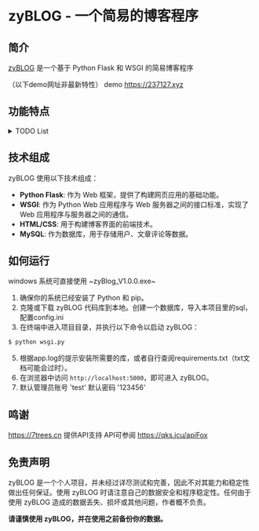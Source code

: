 # zyBLOG - 一个简易的博客程序


## 简介

[zyBLOG](https://github.com/Athenavi/zyBLOG) 是一个基于 Python Flask 和 WSGI 的简易博客程序

（以下demo网址非最新特性）
demo https://237127.xyz
## 功能特点

<details>
<summary>TODO List</summary>

- [ ] 提供文章分类和标签功能，方便用户组织和浏览文章。
- [x] 界面适应手机 
- [x] SEO优化
- [x] 支持创建、编辑和删除博客文章。
- [x] 提供评论功能，让用户可以与其他用户进行交流和互动。
- [x] 用户可以注册和登录，以便管理他们的博客文章。
- [x] 博客文章可以包含图片、视频和代码片段。
- [x] 支持搜索功能，使用户可以快速找到感兴趣的文章。 

</details>

## 技术组成

zyBLOG 使用以下技术组成：

- **Python Flask**: 作为 Web 框架，提供了构建网页应用的基础功能。
- **WSGI**: 作为 Python Web 应用程序与 Web 服务器之间的接口标准，实现了 Web 应用程序与服务器之间的通信。
- **HTML/CSS**: 用于构建博客界面的前端技术。
- **MySQL**: 作为数据库，用于存储用户、文章评论等数据。

## 如何运行
windows 系统可直接使用 ~zyBlog_V1.0.0.exe~ 
1. 确保你的系统已经安装了 Python 和 pip。
2. 克隆或下载 zyBLOG 代码库到本地。创建一个数据库，导入本项目里的sql，配置config.ini
3. 在终端中进入项目目录，并执行以下命令以启动 zyBLOG：

```bash
$ python wsgi.py
```
5. 根据app.log的提示安装所需要的库，或者自行查阅requirements.txt（txt文档可能会过时）。
6. 在浏览器中访问 `http://localhost:5000`，即可进入 zyBLOG。
7. 默认管理员账号 'test' 默认密码 '123456'
## 鸣谢

 https://7trees.cn 提供API支持
 API可参阅 https://qks.icu/apiFox

## 免责声明

zyBLOG 是一个个人项目，并未经过详尽测试和完善，因此不对其能力和稳定性做出任何保证。使用 zyBLOG 时请注意自己的数据安全和程序稳定性。任何由于使用 zyBLOG 造成的数据丢失、损坏或其他问题，作者概不负责。

**请谨慎使用 zyBLOG，并在使用之前备份你的数据。**

